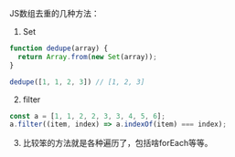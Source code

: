 JS数组去重的几种方法：

1. Set
```jsx
function dedupe(array) {
  return Array.from(new Set(array));
}

dedupe([1, 1, 2, 3]) // [1, 2, 3]
```

2. filter
```jsx
const a = [1, 1, 2, 2, 3, 3, 4, 5, 6];
a.filter((item, index) => a.indexOf(item) === index);
```

3. 比较笨的方法就是各种遍历了，包括啥forEach等等。
